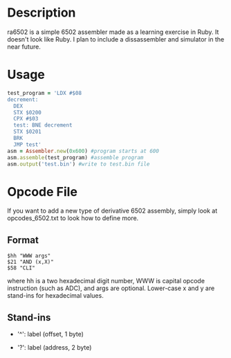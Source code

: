 Description
===========
ra6502 is a simple 6502 assembler made as a learning exercise in Ruby. It doesn't look like Ruby. I plan to include a dissassembler and simulator in the near future.

Usage
============

```ruby
test_program = 'LDX #$08
decrement:
  DEX
  STX $0200
  CPX #$03
  test: BNE decrement
  STX $0201
  BRK
  JMP test'
asm = Assembler.new(0x600) #program starts at 600
asm.assemble(test_program) #assemble program
asm.output('test.bin') #write to test.bin file
```

Opcode File
==================

If you want to add a new type of derivative 6502 assembly, simply look at opcodes_6502.txt to look how to define more.

Format
------

```
$hh "WWW args"
$21 "AND (x,X)"
$58 "CLI"
```

where hh is a two hexadecimal digit number, WWW is capital opcode instruction (such as ADC), and args are optional. Lower-case x and y are stand-ins for hexadecimal values.

Stand-ins
---------
* '^': label (offset, 1 byte)

* '?': label (address, 2 byte)


